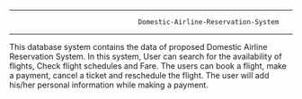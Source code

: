 ----------------------------------------------------------------------------------------------
									Domestic-Airline-Reservation-System
----------------------------------------------------------------------------------------------
This database system contains the data of proposed Domestic Airline Reservation System.
In this system, User can search for the availability of flights, Check flight schedules and Fare. 
The users can book a flight, make a payment, cancel a ticket and reschedule the flight. The user 
will add his/her personal information while making a payment.